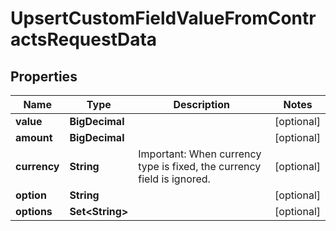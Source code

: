 

# UpsertCustomFieldValueFromContractsRequestData


## Properties

| Name | Type | Description | Notes |
|------------ | ------------- | ------------- | -------------|
|**value** | **BigDecimal** |  |  [optional] |
|**amount** | **BigDecimal** |  |  [optional] |
|**currency** | **String** | Important: When currency type is fixed, the currency field is ignored.  |  [optional] |
|**option** | **String** |  |  [optional] |
|**options** | **Set&lt;String&gt;** |  |  [optional] |



